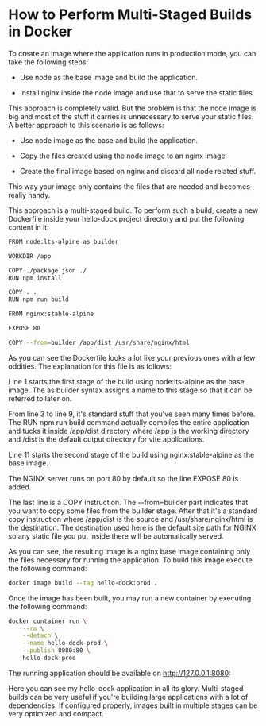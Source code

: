 # How to Perform Multi-Staged Builds in Docker



To create an image where the application runs in production mode, you can take the following steps:

- Use node as the base image and build the application.

- Install nginx inside the node image and use that to serve the static files.

This approach is completely valid. But the problem is that the node image is big and most of the stuff it carries is unnecessary to serve your static files. A better approach to this scenario is as follows:

- Use node image as the base and build the application.

- Copy the files created using the node image to an nginx image.

- Create the final image based on nginx and discard all node related stuff.

This way your image only contains the files that are needed and becomes really handy.

This approach is a multi-staged build. To perform such a build, create a new Dockerfile inside your hello-dock project directory and put the following content in it:
```bash
FROM node:lts-alpine as builder

WORKDIR /app

COPY ./package.json ./
RUN npm install

COPY . .
RUN npm run build

FROM nginx:stable-alpine

EXPOSE 80

COPY --from=builder /app/dist /usr/share/nginx/html
```
As you can see the Dockerfile looks a lot like your previous ones with a few oddities. The explanation for this file is as follows:

Line 1 starts the first stage of the build using node:lts-alpine as the base image. The as builder syntax assigns a name to this stage so that it can be referred to later on.

From line 3 to line 9, it's standard stuff that you've seen many times before. The RUN npm run build command actually compiles the entire application and tucks it inside /app/dist directory where /app is the working directory and /dist is the default output directory for vite applications.

Line 11 starts the second stage of the build using nginx:stable-alpine as the base image.

The NGINX server runs on port 80 by default so the line EXPOSE 80 is added.

The last line is a COPY instruction. The --from=builder part indicates that you want to copy some files from the builder stage. After that it's a standard copy instruction where /app/dist is the source and /usr/share/nginx/html is the destination. The destination used here is the default site path for NGINX so any static file you put inside there will be automatically served.

As you can see, the resulting image is a nginx base image containing only the files necessary for running the application. To build this image execute the following command:
```bash
docker image build --tag hello-dock:prod .
```


Once the image has been built, you may run a new container by executing the following command:
```bash
docker container run \
    --rm \
    --detach \
    --name hello-dock-prod \
    --publish 8080:80 \
    hello-dock:prod
```


The running application should be available on http://127.0.0.1:8080:

Here you can see my hello-dock application in all its glory. Multi-staged builds can be very useful if you're building large applications with a lot of dependencies. If configured properly, images built in multiple stages can be very optimized and compact.